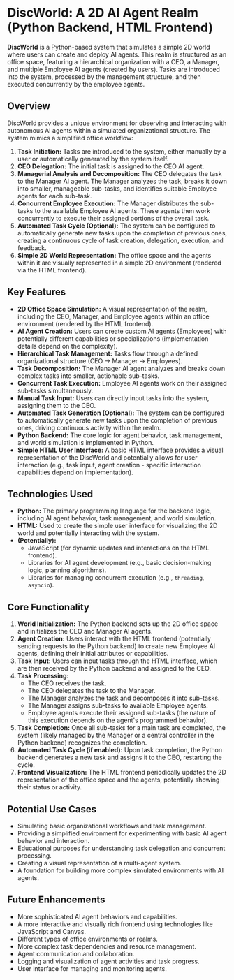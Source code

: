# DiscWorld: A 2D AI Agent Realm (Python Backend, HTML Frontend)

**DiscWorld** is a Python-based system that simulates a simple 2D world where users can create and deploy AI agents. This realm is structured as an office space, featuring a hierarchical organization with a CEO, a Manager, and multiple Employee AI agents (created by users). Tasks are introduced into the system, processed by the management structure, and then executed concurrently by the employee agents.

## Overview

DiscWorld provides a unique environment for observing and interacting with autonomous AI agents within a simulated organizational structure. The system mimics a simplified office workflow:

1.  **Task Initiation:** Tasks are introduced to the system, either manually by a user or automatically generated by the system itself.
2.  **CEO Delegation:** The initial task is assigned to the CEO AI agent.
3.  **Managerial Analysis and Decomposition:** The CEO delegates the task to the Manager AI agent. The Manager analyzes the task, breaks it down into smaller, manageable sub-tasks, and identifies suitable Employee agents for each sub-task.
4.  **Concurrent Employee Execution:** The Manager distributes the sub-tasks to the available Employee AI agents. These agents then work concurrently to execute their assigned portions of the overall task.
5.  **Automated Task Cycle (Optional):** The system can be configured to automatically generate new tasks upon the completion of previous ones, creating a continuous cycle of task creation, delegation, execution, and feedback.
6.  **Simple 2D World Representation:** The office space and the agents within it are visually represented in a simple 2D environment (rendered via the HTML frontend).

## Key Features

* **2D Office Space Simulation:** A visual representation of the realm, including the CEO, Manager, and Employee agents within an office environment (rendered by the HTML frontend).
* **AI Agent Creation:** Users can create custom AI agents (Employees) with potentially different capabilities or specializations (implementation details depend on the complexity).
* **Hierarchical Task Management:** Tasks flow through a defined organizational structure (CEO -> Manager -> Employees).
* **Task Decomposition:** The Manager AI agent analyzes and breaks down complex tasks into smaller, actionable sub-tasks.
* **Concurrent Task Execution:** Employee AI agents work on their assigned sub-tasks simultaneously.
* **Manual Task Input:** Users can directly input tasks into the system, assigning them to the CEO.
* **Automated Task Generation (Optional):** The system can be configured to automatically generate new tasks upon the completion of previous ones, driving continuous activity within the realm.
* **Python Backend:** The core logic for agent behavior, task management, and world simulation is implemented in Python.
* **Simple HTML User Interface:** A basic HTML interface provides a visual representation of the DiscWorld and potentially allows for user interaction (e.g., task input, agent creation - specific interaction capabilities depend on implementation).

## Technologies Used

* **Python:** The primary programming language for the backend logic, including AI agent behavior, task management, and world simulation.
* **HTML:** Used to create the simple user interface for visualizing the 2D world and potentially interacting with the system.
* **(Potentially):**
    * JavaScript (for dynamic updates and interactions on the HTML frontend).
    * Libraries for AI agent development (e.g., basic decision-making logic, planning algorithms).
    * Libraries for managing concurrent execution (e.g., `threading`, `asyncio`).

## Core Functionality 

1.  **World Initialization:** The Python backend sets up the 2D office space and initializes the CEO and Manager AI agents.
2.  **Agent Creation:** Users interact with the HTML frontend (potentially sending requests to the Python backend) to create new Employee AI agents, defining their initial attributes or capabilities.
3.  **Task Input:** Users can input tasks through the HTML interface, which are then received by the Python backend and assigned to the CEO.
4.  **Task Processing:**
    * The CEO receives the task.
    * The CEO delegates the task to the Manager.
    * The Manager analyzes the task and decomposes it into sub-tasks.
    * The Manager assigns sub-tasks to available Employee agents.
    * Employee agents execute their assigned sub-tasks (the nature of this execution depends on the agent's programmed behavior).
5.  **Task Completion:** Once all sub-tasks for a main task are completed, the system (likely managed by the Manager or a central controller in the Python backend) recognizes the completion.
6.  **Automated Task Cycle (if enabled):** Upon task completion, the Python backend generates a new task and assigns it to the CEO, restarting the cycle.
7.  **Frontend Visualization:** The HTML frontend periodically updates the 2D representation of the office space and the agents, potentially showing their status or activity.

## Potential Use Cases

* Simulating basic organizational workflows and task management.
* Providing a simplified environment for experimenting with basic AI agent behavior and interaction.
* Educational purposes for understanding task delegation and concurrent processing.
* Creating a visual representation of a multi-agent system.
* A foundation for building more complex simulated environments with AI agents.

## Future Enhancements

* More sophisticated AI agent behaviors and capabilities.
* A more interactive and visually rich frontend using technologies like JavaScript and Canvas.
* Different types of office environments or realms.
* More complex task dependencies and resource management.
* Agent communication and collaboration.
* Logging and visualization of agent activities and task progress.
* User interface for managing and monitoring agents.
